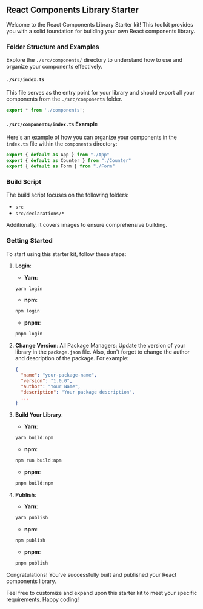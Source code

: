 ## React Components Library Starter

Welcome to the React Components Library Starter kit! This toolkit provides you with a solid foundation for building your own React components library.

### Folder Structure and Examples

Explore the `./src/components/` directory to understand how to use and organize your components effectively.

#### `./src/index.ts`

This file serves as the entry point for your library and should export all your components from the `./src/components` folder.

```typescript
export * from './components';
```

#### `./src/components/index.ts` Example

Here's an example of how you can organize your components in the `index.ts` file within the `components` directory:

```typescript
export { default as App } from "./App"
export { default as Counter } from "./Counter"
export { default as Form } from "./Form"
```

### Build Script

The build script focuses on the following folders:

- `src`
- `src/declarations/*`

Additionally, it covers images to ensure comprehensive building.

### Getting Started

To start using this starter kit, follow these steps:

1. **Login**:
    - **Yarn**:
   ```bash
   yarn login
   ```
    - **npm**:
   ```bash
   npm login
   ```
    - **pnpm**:
   ```bash
   pnpm login
   ```

2. **Change Version**:
   All Package Managers: Update the version of your library in the `package.json` file. Also, don't forget to change the author and description of the package. For example:

   ```json
   {
     "name": "your-package-name",
     "version": "1.0.0",
     "author": "Your Name",
     "description": "Your package description",
     ...
   }
   ```

3. **Build Your Library**:
    - **Yarn**:
   ```bash
   yarn build:npm
   ```
    - **npm**:
   ```bash
   npm run build:npm
   ```
    - **pnpm**:
   ```bash
   pnpm build:npm
   ```

4. **Publish**:
    - **Yarn**:
   ```bash
   yarn publish
   ```
    - **npm**:
   ```bash
   npm publish
   ```
    - **pnpm**:
   ```bash
   pnpm publish
   ```

Congratulations! You've successfully built and published your React components library.

Feel free to customize and expand upon this starter kit to meet your specific requirements. Happy coding!